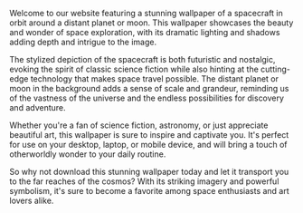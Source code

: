 <!--
Write me content for website with wallpaper "A stylized depiction of a spacecraft in orbit around a distant planet or moon, with dramatic lighting and shadows."
-->

<!--font:Poppins-->

Welcome to our website featuring a stunning wallpaper of a spacecraft in orbit around a distant planet or moon. This wallpaper showcases the beauty and wonder of space exploration, with its dramatic lighting and shadows adding depth and intrigue to the image.

The stylized depiction of the spacecraft is both futuristic and nostalgic, evoking the spirit of classic science fiction while also hinting at the cutting-edge technology that makes space travel possible. The distant planet or moon in the background adds a sense of scale and grandeur, reminding us of the vastness of the universe and the endless possibilities for discovery and adventure.

Whether you're a fan of science fiction, astronomy, or just appreciate beautiful art, this wallpaper is sure to inspire and captivate you. It's perfect for use on your desktop, laptop, or mobile device, and will bring a touch of otherworldly wonder to your daily routine.

So why not download this stunning wallpaper today and let it transport you to the far reaches of the cosmos? With its striking imagery and powerful symbolism, it's sure to become a favorite among space enthusiasts and art lovers alike.
